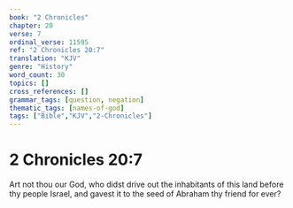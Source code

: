 ```yaml
---
book: "2 Chronicles"
chapter: 20
verse: 7
ordinal_verse: 11595
ref: "2 Chronicles 20:7"
translation: "KJV"
genre: "History"
word_count: 30
topics: []
cross_references: []
grammar_tags: [question, negation]
thematic_tags: [names-of-god]
tags: ["Bible","KJV","2-Chronicles"]
---
```


# 2 Chronicles 20:7

Art not thou our God, who didst drive out the inhabitants of this land before thy people Israel, and gavest it to the seed of Abraham thy friend for ever?
